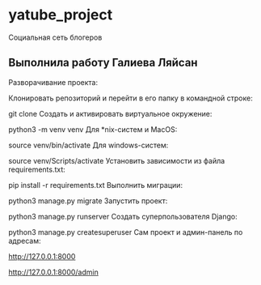 # yatube_project

Социальная сеть блогеров

## Выполнила работу Галиева Ляйсан

Разворачивание проекта:

Клонировать репозиторий и перейти в его папку в командной строке:

git clone
Cоздать и активировать виртуальное окружение:

python3 -m venv venv
Для *nix-систем и MacOS:

source venv/bin/activate
Для windows-систем:

source venv/Scripts/activate
Установить зависимости из файла requirements.txt:

pip install -r requirements.txt
Выполнить миграции:

python3 manage.py migrate
Запустить проект:

python3 manage.py runserver
Создать суперпользователя Django:

python3 manage.py createsuperuser
Сам проект и админ-панель по адресам:

http://127.0.0.1:8000

http://127.0.0.1:8000/admin


